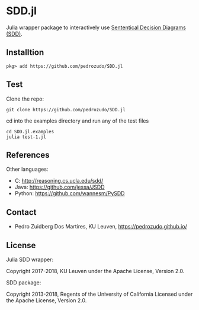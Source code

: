 # SDD.jl


Julia wrapper package to interactively use [Sententical Decision Diagrams (SDD)](http://reasoning.cs.ucla.edu/sdd/).


## Installtion

```
pkg> add https://github.com/pedrozudo/SDD.jl
```

## Test
Clone the repo:
```
git clone https://github.com/pedrozudo/SDD.jl
```
cd into the examples directory and run any of the test files
```
cd SDD.jl.examples
julia test-1.jl
```

## References

Other languages:

* C: http://reasoning.cs.ucla.edu/sdd/
* Java: https://github.com/jessa/JSDD
* Python: https://github.com/wannesm/PySDD

## Contact

* Pedro Zuidberg Dos Martires, KU Leuven, https://pedrozudo.github.io/


## License

Julia SDD wrapper:

Copyright 2017-2018, KU Leuven under the Apache License, Version 2.0.


SDD package:

Copyright 2013-2018, Regents of the University of California
Licensed under the Apache License, Version 2.0.
